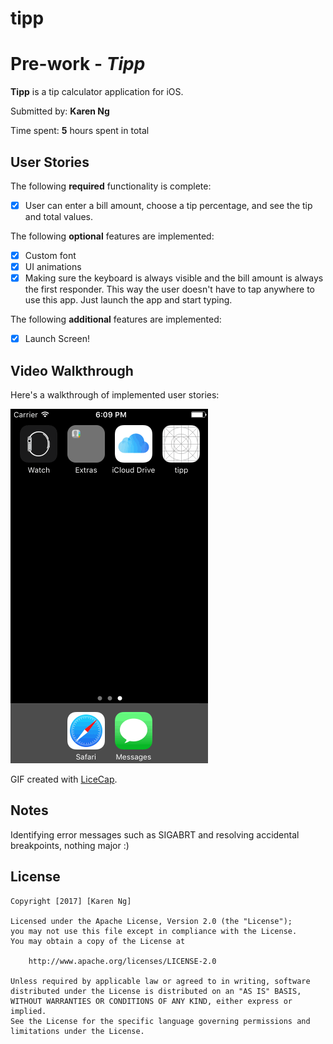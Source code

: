 # tipp

# Pre-work - *Tipp*

**Tipp** is a tip calculator application for iOS.

Submitted by: **Karen Ng**

Time spent: **5** hours spent in total

## User Stories

The following **required** functionality is complete:
* [X] User can enter a bill amount, choose a tip percentage, and see the tip and total values.

The following **optional** features are implemented:
* [X] Custom font
* [X] UI animations
* [X] Making sure the keyboard is always visible and the bill amount is always the first responder. This way the user doesn't have to tap anywhere to use this app. Just launch the app and start typing.

The following **additional** features are implemented:

+ [X] Launch Screen!


## Video Walkthrough 

Here's a walkthrough of implemented user stories:

<a href="https://github.com/karenolio/tipp/blob/master/TippUpdated.gif" target="_blank"><img src='https://github.com/karenolio/tipp/blob/master/TippUpdated.gif' title='Video Walkthrough' width='' alt='Video Walkthrough' /></a>

GIF created with [LiceCap](http://www.cockos.com/licecap/).

## Notes

Identifying error messages such as SIGABRT and resolving accidental breakpoints, nothing major :)

## License

    Copyright [2017] [Karen Ng]

    Licensed under the Apache License, Version 2.0 (the "License");
    you may not use this file except in compliance with the License.
    You may obtain a copy of the License at

        http://www.apache.org/licenses/LICENSE-2.0

    Unless required by applicable law or agreed to in writing, software
    distributed under the License is distributed on an "AS IS" BASIS,
    WITHOUT WARRANTIES OR CONDITIONS OF ANY KIND, either express or implied.
    See the License for the specific language governing permissions and
    limitations under the License.

